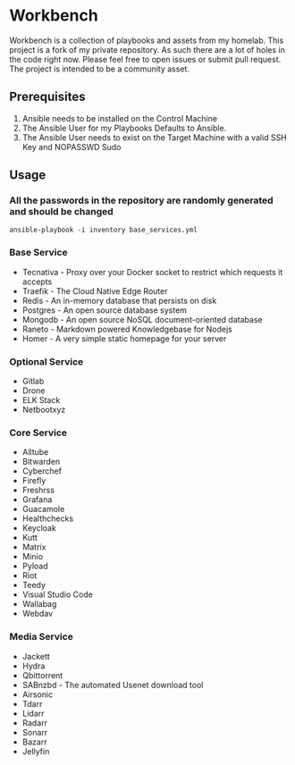 # Workbench

Workbench is a collection of playbooks and assets from my homelab. This project is a fork of my private repository. As such there are a lot of holes in the code right now. Please feel free to open issues or submit pull request. The project is intended to be a community asset.

## Prerequisites

1. Ansible needs to be installed on the Control Machine
2. The Ansible User for my Playbooks Defaults to Ansible.
3. The Ansible User needs to exist on the Target Machine with a valid SSH Key and NOPASSWD Sudo

## Usage

### All the passwords in the repository are randomly generated and should be changed

`ansible-playbook -i inventory base_services.yml`

### Base Service

- Tecnativa - Proxy over your Docker socket to restrict which requests it accepts
- Traefik - The Cloud Native Edge Router
- Redis - An in-memory database that persists on disk
- Postgres - An open source database system
- Mongodb - An open source NoSQL document-oriented database
- Raneto - Markdown powered Knowledgebase for Nodejs
- Homer - A very simple static homepage for your server

### Optional Service

- Gitlab
- Drone
- ELK Stack
- Netbootxyz

### Core Service

- Alltube
- Bitwarden
- Cyberchef
- Firefly
- Freshrss
- Grafana
- Guacamole
- Healthchecks
- Keycloak
- Kutt
- Matrix
- Minio
- Pyload
- Riot
- Teedy
- Visual Studio Code
- Wallabag
- Webdav

### Media Service

- Jackett
- Hydra
- Qbittorrent
- SABnzbd - The automated Usenet download tool
- Airsonic
- Tdarr
- Lidarr
- Radarr
- Sonarr
- Bazarr
- Jellyfin